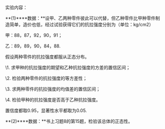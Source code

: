 实验内容：

**(1)****数据：**设甲、乙两种零件彼此可以代替，但乙种零件比甲种零件制造简单，造价也低，经过试验获得它们的抗拉强度分别为（单位：kg/cm2）

甲：88，87，92，90，91；

乙：89，89，90，84，88.

假设两种零件的抗拉强度都服从正态分布。

\1. 求甲种的抗拉强度的期望和乙种抗拉强度的方差的置信区间；

\2. 检验两种零件的抗拉强度的等方差性；

\3. 求两种零件的抗拉强度的均值差的置信区间；

\4. 检验甲种的抗拉强度是否高于乙种抗拉强度。

置信度都取0.95，显著性水平都取为0.05.

**(2)****数据：**书上习题8的第15题，检验该总体的正态性。